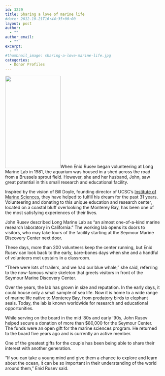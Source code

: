 ```yaml
---
id: 3229
title: Sharing a love of marine life
#date: 2012-10-21T16:44:35+00:00
layout: post
author:
  - ""
author_email:
  - ""
excerpt:
  - ""
#thumbnail_image: sharing-a-love-marine-life.jpg
categories:
  - Donor Profiles
---
```

<img class="alignright size-medium wp-image-3230" src="http://live-ucsc-giving.pantheonsite.io/wp-content/uploads/2017/09/sharing-a-love-marine-life-180x300.jpg" alt="" width="180" height="300" srcset="https://ucsc-giving.lndo.site/wp-content/uploads/2017/09/sharing-a-love-marine-life-180x300.jpg 180w, https://ucsc-giving.lndo.site/wp-content/uploads/2017/09/sharing-a-love-marine-life.jpg 297w" sizes="(max-width: 180px) 100vw, 180px" />When Enid Rusev began volunteering at Long Marine Lab in 1981, the aquarium was housed in a shed across the road from a Brussels sprout field. However, she and her husband, John, saw great potential in this small research and educational facility.

Inspired by the vision of Bill Doyle, founding director of UCSC&#8217;s [Institute of Marine Sciences](https://seymourcenter.ucsc.edu/marine-science/institute-of-marine-sciences-long-marine-lab-ucsc/), they have helped to fulfill his dream for the past 31 years. Volunteering and donating to this unique education and research center, located on a coastal bluff overlooking the Monterey Bay, has been one of the most satisfying experiences of their lives.

John Rusev described Long Marine Lab as &#8220;an almost one-of-a-kind marine research laboratory in California.&#8221; The working lab opens its doors to visitors, who may take tours of the facility starting at the Seymour Marine Discovery Center next door.

These days, more than 200 volunteers keep the center running, but Enid Rusev can look back to the early, bare-bones days when she and a handful of volunteers met upstairs in a classroom.

&#8220;There were lots of trailers, and we had our blue whale,&#8221; she said, referring to the now-famous whale skeleton that greets visitors in front of the Seymour Marine Discovery Center.

Over the years, the lab has grown in size and reputation. In the early days, it could house only a small sample of sea life. Now it is home to a wide range of marine life native to Monterey Bay, from predatory birds to elephant seals. Today, the lab is known worldwide for research and educational opportunities.

While serving on the board in the mid &#8217;80s and early &#8217;90s, John Rusev helped secure a donation of more than $80,000 for the Seymour Center. The funds were an open gift for the marine sciences program. He returned to the board five years ago and is currently an active member.

One of the greatest gifts for the couple has been being able to share their interest with another generation.

&#8220;If you can take a young mind and give them a chance to explore and learn about the ocean, it can be so important in their understanding of the world around them,&#8221; Enid Rusev said.